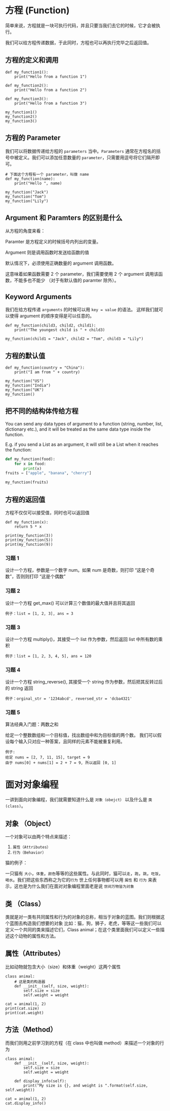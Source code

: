 # 方程 (Function)
简单来说，方程就是一块可执行代码，并且只要当我们去它的时候，它才会被执行。

我们可以给方程传递数据，于此同时，方程也可以再执行完毕之后返回值。


## 方程的定义和调用
```python3
def my_function1():
    print("Hello from a function 1")
    
def my_function2():
    print("Hello from a function 2")

def my_function3():
    print("Hello from a function 3")
  
my_function1()
my_function2()
my_function3()
```


## 方程的 Parameter
我们可以将数据传递给方程的 ```parameters``` 当中。```Parameters``` 通常在方程名的括号中被定义。我们可以添加任意数量的 ```parameter```，只需要用逗号将它们隔开即可。
```python3
# 下面这个方程有一个 parameter，叫做 name
def my_function(name):
    print("Hello ", name)
  
my_function("Jack")
my_function("Tom")
my_function("Lily")
```


## Argument 和 Paramters 的区别是什么
从方程的角度来看：

Paramter 是方程定义的时候括号内列出的变量。

Argument 则是调用函数时发送给函数的值

默认情况下，必须使用正确数量的 argument 调用函数。

这意味着如果函数需要 2 个 parameter，我们需要使用 2 个 argument 调用该函数，不能多也不能少 （对于有默认值的 paramter 除外）。


## Keyword Arguments
我们在给方程传递 ```arguments``` 的时候可以用 ```key = value``` 的语法。
这样我们就可以使得 argument 的顺序变得是可以任意的。
```python3
def my_function(child3, child2, child1):
    print("The youngest child is " + child3)

my_function(child1 = "Jack", child2 = "Tom", child3 = "Lily")
```


## 方程的默认值
```python3
def my_function(country = "China"):
    print("I am from " + country)

my_function("US")
my_function("India")
my_function("UK")
my_function()
```


## 把不同的结构体传给方程
You can send any data types of argument to a function (string, number, list, dictionary etc.), and it will be treated as the same data type inside the function.

E.g. if you send a List as an argument, it will still be a List when it reaches the function:
```python
def my_function(food):
    for x in food:
        print(x)
fruits = ["apple", "banana", "cherry"]

my_function(fruits)
```


## 方程的返回值
方程不仅仅可以接受值，同时也可以返回值
```python3
def my_function(x):
    return 5 * x

print(my_function(3))
print(my_function(5))
print(my_function(9))
```

### 习题 1
设计一个方程，参数是一个数字 num。如果 num 是奇数，则打印 “这是个奇数”，否则则打印 “这是个偶数” 

### 习题 2
设计一个方程 get_max() 可以计算三个数值的最大值并且将其返回
```
例子：list = [1, 2, 3], ans = 3
```

### 习题 3
设计一个方程 multiply()，其接受一个 list 作为参数，然后返回 list 中所有数的乘积
```
例子：list = [1, 2, 3, 4, 5], ans = 120
```

### 习题 4
设计一个方程 string_reverse(), 其接受一个 string 作为参数，然后把其反转过后的 string 返回
```
例子：orginal_str = '1234abcd', reversed_str = 'dcba4321'
```

### 习题 5
算法经典入门题：两数之和

给定一个整数数组和一个目标值，找出数组中和为目标值的两个数。
我们可以假设每个输入只对应一种答案，且同样的元素不能被重复利用。
```
例子:
给定 nums = [2, 7, 11, 15], target = 9
由于 nums[0] + nums[1] = 2 + 7 = 9, 所以返回 [0, 1]
```




# 面对对象编程
一讲到面向对象编程，我们就需要知道什么是 ```对象（obejct）``` 以及什么是 ```类(class)```。


## 对象 （Object）
一个对象可以由两个特点来描述：
1. ```属性（Attributes）```
2. ```行为（Behavior）```

猫的例子：

一只猫有 ```大小```，```体重```，```颜色```等等的这些属性。与此同时，猫可以```走```，```跑```，```跳```，```吃饭```，```喝水```。我们把这些东西称之为它的```行为```
世上任何事物都可以用 ```属性``` 和 ```行为``` 来表示，这也是为什么我们在面对对象编程里面老是说 ```世间万物皆为对象```


## 类 （Class）
类就是对一类有共同属性和行为的对象的总称，相当于对象的蓝图。我们则根据这个蓝图去构造我们想要的对象
比如：猫，狗，狮子，老虎，等等这一些我们可以定义一个共同的类来描述它们，Class animal；在这个类里面我们可以定义一些描述这个动物的属性和方法。


## 属性（Attributes）
比如动物就包含大小（size）和体重（weight）这两个属性
```python3
class animal:
    # 这是类的构造器
    def __init__(self, size, weight):
        self.size = size
        self.weight = weight
        
cat = animal(1, 2)
print(cat.size)
print(cat.weight)
```


## 方法（Method）
而我们则用之前学习到的方程（在 class 中也叫做 method）来描述一个对象的行为
```python3
class animal:
    def __init__(self, size, weight):
        self.size = size
        self.weight = weight
    
    def display_info(self):
        print("My size is {}, and weight is ".format(self.size, self.weight))
        
cat = animal(1, 2)
cat.display_info()
```
